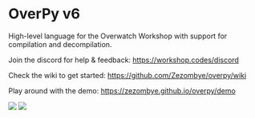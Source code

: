 # OverPy v6
High-level language for the Overwatch Workshop with support for compilation and decompilation.

Join the discord for help & feedback: https://workshop.codes/discord

Check the wiki to get started: https://github.com/Zezombye/overpy/wiki

Play around with the demo: https://zezombye.github.io/overpy/demo

![](https://camo.githubusercontent.com/97d5c1fbe8ef768b61f98567a378ed3f6465c1a5/68747470733a2f2f692e696d6775722e636f6d2f6a775759386d772e706e67)
![](https://camo.githubusercontent.com/51bfacf4916bbab4be48d23fa21bcb7628a1c175/68747470733a2f2f692e696d6775722e636f6d2f51515975574e662e706e67)
